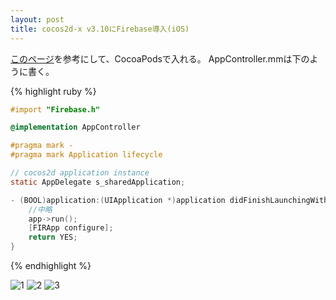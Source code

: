 ```yaml
---
layout: post
title: cocos2d-x v3.10にFirebase導入(iOS)
---
```


[このページ](https://firebase.google.com/docs/ios/setup?hl=ja)を参考にして、CocoaPodsで入れる。
AppController.mmは下のように書く。

{% highlight ruby %}
``` Objective-C
#import "Firebase.h"

@implementation AppController

#pragma mark -
#pragma mark Application lifecycle

// cocos2d application instance
static AppDelegate s_sharedApplication;

- (BOOL)application:(UIApplication *)application didFinishLaunchingWithOptions:(NSDictionary *)launchOptions {    
    //中略
    app->run();
    [FIRApp configure];
    return YES;
}
```
{% endhighlight %}

![1]({{site.baseurl}}/images/2016-07-08_1.png)
![2]({{site.baseurl}}/images/2016-07-08_2.png)
![3]({{site.baseurl}}/images/2016-07-08_3.png)
